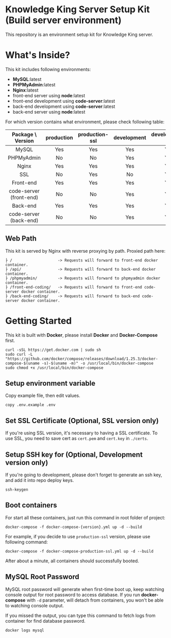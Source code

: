 # Knowledge King Server Setup Kit (Build server environment)
This repository is an environment setup kit for Knowledge King server.

# What's Inside?
This kit includes following environments:
- **MySQL**:latest
- **PHPMyAdmin**:latest
- **Nginx**:latest
- front-end server using **node**:latest
- front-end development using **code-server**:latest
- back-end development using **code-server**:latest
- back-end server using **node**:latest

For which version contains what environment, please check following table:

|    Package \ Version    | production | production-ssl | development | development-ssl |
| :---------------------: | :--------: | :------------: | :---------: | :-------------: |
|          MySQL          |    Yes     |      Yes       |     Yes     |       Yes       |
|       PHPMyAdmin        |     No     |       No       |     Yes     |       Yes       |
|          Nginx          |    Yes     |      Yes       |     Yes     |       Yes       |
|           SSL           |     No     |      Yes       |     No      |       Yes       |
|        Front-end        |    Yes     |      Yes       |     Yes     |       Yes       |
| code-server (front-end) |     No     |       No       |     Yes     |       Yes       |
|        Back-end         |    Yes     |      Yes       |     Yes     |       Yes       |
| code-server (back-end)  |     No     |       No       |     Yes     |       Yes       |

## Web Path
This kit is served by Nginx with reverse proxying by path.
Proxied path here:
```
├ /                    -> Requests will forward to front-end docker container.
├ /api/                -> Requests will forward to back-end docker container.
├ /phpmyadmin/         -> Requests will forward to phpmyadmin docker container.
├ /front-end-coding/   -> Requests will forward to front-end code-server docker container.
├ /back-end-coding/    -> Requests will forward to back-end code-server docker container.
```

# Getting Started
This kit is built with **Docker**, please install **Docker** and **Docker-Compose** first.
```shell
curl -sSL https://get.docker.com | sudo sh
sudo curl -L "https://github.com/docker/compose/releases/download/1.25.3/docker-compose-$(uname -s)-$(uname -m)" -o /usr/local/bin/docker-compose
sudo chmod +x /usr/local/bin/docker-compose
```

## Setup environment variable
Copy example file, then edit values.
```shell
copy .env.example .env
```

## Set SSL Certificate (Optional, SSL version only)
If you're using SSL version, it's necessary to having a SSL certificate.
To use SSL, you need to save cert as `cert.pem` and `cert.key` in `./certs`.

## Setup SSH key for (Optional, Development version only)
If you're going to development, please don't forget to generate an ssh key, and add it into repo deploy keys.
```shell
ssh-keygen
```

## Boot containers
For start all these containers, just run this command in root folder of project:
```shell
docker-compose -f docker-compose-{version}.yml up -d --build
```
For example, if you decide to use `production-ssl` version, please use following command:
```shell
docker-compose -f docker-compose-production-ssl.yml up -d --build
```
After about a minute, all containers should successfully booted.

## MySQL Root Password
MySQL root password will generate when first-time boot up, keep watching console output for root password to access database.
If you run **docker-compose** with `-d` parameter, will detach from containers, you won't be able to watching console output.

If you missed the output, you can type this command to fetch logs from container for find database password.
```shell
docker logs mysql
```
